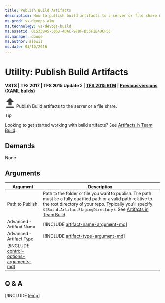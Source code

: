 ```yaml
---
title: Publish Build Artifacts
description: How to publish build artifacts to a server or file share when building code in VSTS and Team Foundation Server TFS
ms.prod: vs-devops-alm
ms.technology: vs-devops-build
ms.assetid: 01533845-5D63-4DAC-97DF-D55F1E4DCF53
ms.manager: douge
ms.author: alewis
ms.date: 08/10/2016
---
```


# Utility: Publish Build Artifacts

**VSTS | TFS 2017 | TFS 2015 Update 3 | [TFS 2015 RTM](copy-and-publish-build-artifacts.md) | [Previous versions (XAML builds)](http://msdn.microsoft.com/library/bb778394%28v=vs.120%29.aspx)**

![](_img/publish-build-artifacts.png) Publish Build artifacts to the server or a file share.

> [!TIP]
> Looking to get started working with build artifacts? See [Artifacts in Team Build](../../concepts/definitions/build/artifacts.md).

## Demands

None

## Arguments

| Argument | Description |
| -------- | ----------- |
| Path to Publish | Path to the folder or file you want to publish. The path must be a fully qualified path or a valid path relative to the root directory of your repo. Typically you'll specify `$(Build.ArtifactStagingDirectory)`. See [Artifacts in Team Build](../../concepts/definitions/build/artifacts.md). |
| Advanced - Artifact Name | [!INCLUDE [artifact-name-argument-md](_shared/artifact-name-argument-md.md)] |
| Advanced - Artifact Type | [!INCLUDE [artifact-type-argument-md](_shared/artifact-type-argument-md.md)] |
| [!INCLUDE [control-options-arguments-md](../_shared/control-options-arguments-md.md)] | |

## Q & A

<!-- BEGINSECTION class="md-qanda" -->

[!INCLUDE [temp](../_shared/build-step-common-qa.md)]

<!-- ENDSECTION -->
